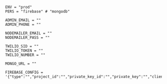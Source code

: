     ENV = "prod"
    PERS = "firebase" # "mongodb"

    ADMIN_EMAIL = ""
    ADMIN_PHONE = ""

    NODEMAILER_EMAIL = ""
    NODEMAILER_PASS = ""

    TWILIO_SID = ""
    TWILIO_TOKEN = ""
    TWILIO_NUMBER = ""

    MONGO_URL = ""

    FIREBASE_CONFIG = '{"type":"","project_id":"","private_key_id":"","private_key":"","client_email":"","client_id":"","auth_uri":"","token_uri":"","auth_provider_x509_cert_url":"","client_x509_cert_url":""}'


